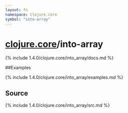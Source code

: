 ```yaml
---
layout: fn
namespace: clojure.core
symbol: "into-array"
---
```


# [clojure.core](../)/into-array

{% include 1.4.0/clojure.core/into_array/docs.md %}

##Examples

{% include 1.4.0/clojure.core/into_array/examples.md %}
## Source
{% include 1.4.0/clojure.core/into_array/src.md %}

